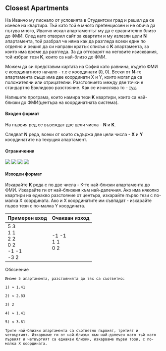 ## Closest Apartments

На Иванчо му писнало от условията в Студентски град и решил да се изнесе на квартира. Тъй като той е много претенциозен и не обича да пътува много, Иванчо искал апартаментът му да е сравнително близо до ФМИ. След като отворил сайт за квартити и му излезли цели **N** апартамента, той разбрал че няма как да разгледа всеки един по отделно и решил да си направи кратък списък с **K** апартамента, за които има време да разгледа. За да отговарят на неговите изисквания, той избрал тези **K**, които са най-близо до ФМИ.

Можем да си представим картата на София като равнина, където ФМИ е координатното начало - т.е с координати (0, 0). Всеки от **N**-те апартамента също има две координати X и Y, които могат да са положителни или отрицателни. Разстоянието между две точки е стандартно Евклидово разстояние. Как се изчислява то - [тук](https://en.wikipedia.org/wiki/Euclidean_distance).

Напишете програма, които намира тези **K** квартири, които са най-близки до ФМИ(центъра на координатната система).

#### Входен формат

На първия ред се въвеждат две цели числа - **N** и **K**.

Следват **N** реда, всеки от които съдържа две цели числа - **X** и **Y** координатите на текущия апартамент.

#### Ограничения

<img src="https://latex.codecogs.com/svg.latex?\Large&space;1\le{N}\le{5000000}">

<img src="https://latex.codecogs.com/svg.latex?\Large&space;K\le{N}">

<img src="https://latex.codecogs.com/svg.latex?\Large&space;1\le{K}\le{100}">

<img src="https://latex.codecogs.com/svg.latex?\Large&space;-1000000\le{X_i,Y_i\le{1000000}">

#### Изходен формат
Изкарайте **K** реда с по две числа - K-те най-близки апартамента до ФМИ. Изкарайте ги от най-близкия към най-далечния. Ако има няколко квартири на еднакво разстояние от центъра, изкарайте първо тези с по-малка X координата. Ако и X координатите им съвпадат - изкарайте първо тези с по-малка Y координата.

Примерен вход|Очакван изход
-|-
5 3<br>1 1<br>2 2<br>0 2<br>-1 -1<br>-3 2|-1 -1<br>1 1<br>0 2

Обяснение
```
Имаме 5 апартамента, разстоянията до тях са съответно:

1) ≈ 1.41

2) ≈ 2.83

3) 2

4) ≈ 1.41

5) ≈ 3.61

Трите най-близки апартамента са съответно първият, третият и четвъртият. Изкарваме ги от най-близък към най-далечен като тъй като първият и четвъртият са еднакви близки, изкарваме първи този, с по-малка X координата.
